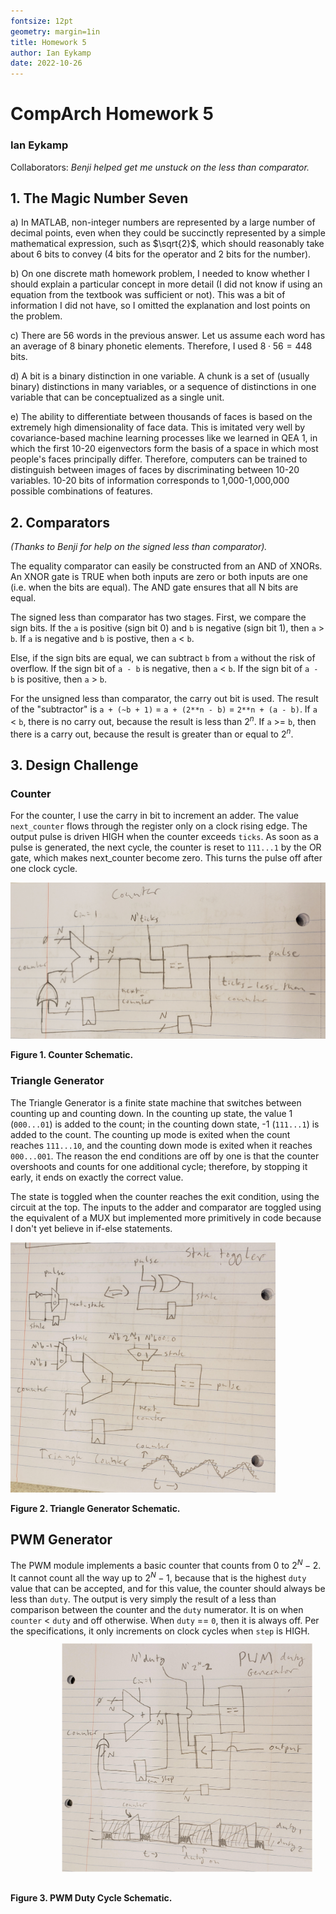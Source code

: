 ```yaml
---
fontsize: 12pt
geometry: margin=1in
title: Homework 5
author: Ian Eykamp
date: 2022-10-26
---
```


# CompArch Homework 5
### Ian Eykamp

Collaborators: *Benji helped get me unstuck on the less than comparator.*

## 1. The Magic Number Seven

a) In MATLAB, non-integer numbers are represented by a large number of decimal points, even when they could be succinctly represented by a simple mathematical expression, such as $\sqrt{2}$, which should reasonably take about 6 bits to convey (4 bits for the operator and 2 bits for the number).

b) On one discrete math homework problem, I needed to know whether I should explain a particular concept in more detail (I did not know if using an equation from the textbook was sufficient or not). This was a bit of information I did not have, so I omitted the explanation and lost points on the problem.

c) There are 56 words in the previous answer. Let us assume each word has an average of $8$ binary phonetic elements. Therefore, I used $8 \cdot 56 = 448$ bits.

d) A bit is a binary distinction in one variable. A chunk is a set of (usually binary) distinctions in many variables, or a sequence of distinctions in one variable that can be conceptualized as a single unit.

e) The ability to differentiate between thousands of faces is based on the extremely high dimensionality of face data. This is imitated very well by covariance-based machine learning processes like we learned in QEA 1, in which the first 10-20 eigenvectors form the basis of a space in which most people's faces principally differ. Therefore, computers can be trained to distinguish between images of faces by discriminating between 10-20 variables. 10-20 bits of information corresponds to 1,000-1,000,000 possible combinations of features.

## 2. Comparators

*(Thanks to Benji for help on the signed less than comparator).*

The equality comparator can easily be constructed from an AND of XNORs. An XNOR gate is TRUE when both inputs are zero or both inputs are one (i.e. when the bits are equal). The AND gate ensures that all N bits are equal.

The signed less than comparator has two stages. First, we compare the sign bits. If the `a` is positive (sign bit 0) and `b` is negative (sign bit 1), then `a` > `b`. If `a` is negative and `b` is postive, then `a` < `b`.

Else, if the sign bits are equal, we can subtract `b` from `a` without the risk of overflow. If the sign bit of `a - b` is negative, then `a` < `b`. If the sign bit of `a - b` is positive, then `a` > `b`.

For the unsigned less than comparator, the carry out bit is used. The result of the "subtractor" is `a + (~b + 1)` = `a + (2**n - b)` = `2**n + (a - b)`. If `a` < `b`, there is no carry out, because the result is less than $2^n$. If `a` >= `b`, then there is a carry out, because the result is greater than or equal to $2^n$.

## 3. Design Challenge

### Counter
For the counter, I use the carry in bit to increment an adder. The value `next_counter` flows through the register only on a clock rising edge. The output pulse is driven HIGH when the counter exceeds `ticks`. As soon as a pulse is generated, the next cycle, the counter is reset to `111...1` by the OR gate, which makes next_counter become zero. This turns the pulse off after one clock cycle.

<style>
    .rotate90 {
        -webkit-transform: rotate(270deg);
        -moz-transform: rotate(270deg);
        -ms-transform: rotate(270deg);
        -o-transform: rotate(270deg);
        transform: rotate(270deg);
        margin-left: 100px;
        margin-top: -20px;
        margin-bottom: -1px;
    }
</style>

<img src="images/counter_schematic.jpg" alt="drawing" height="250">

**Figure 1. Counter Schematic.**

### Triangle Generator
The Triangle Generator is a finite state machine that switches between counting up and counting down. In the counting up state, the value 1 (`000...01`) is added to the count; in the counting down state, -1 (`111...1`) is added to the count. The counting up mode is exited when the count reaches `111...10`, and the counting down mode is exited when it reaches `000...001`. The reason the end conditions are off by one is that the counter overshoots and counts for one additional cycle; therefore, by stopping it early, it ends on exactly the correct value. 

The state is toggled when the counter reaches the exit condition, using the circuit at the top. The inputs to the adder and comparator are toggled using the equivalent of a MUX but implemented more primitively in code because I don't yet believe in if-else statements.

<img src="images/triangle_schematic.jpg" alt="drawing" height="400">

**Figure 2. Triangle Generator Schematic.**

## PWM Generator
The PWM module implements a basic counter that counts from $0$ to $2^N-2$. It cannot count all the way up to $2^N-1$, because that is the highest `duty` value that can be accepted, and for this value, the counter should always be less than `duty`. The output is very simply the result of a less than comparison between the counter and the `duty` numerator. It is on when `counter` < `duty` and off otherwise. When `duty` == `0`, then it is always off. Per the specifications, it only increments on clock cycles when `step` is HIGH.

<img src="images/pwm_schematic.jpg" alt="drawing" class="rotate90" height="400">

**Figure 3. PWM Duty Cycle Schematic.**